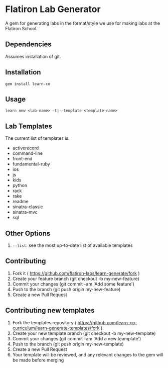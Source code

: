 # Flatiron Lab Generator

A gem for generating labs in the format/style we use for making labs at the Flatiron School.

## Dependencies

Assumes installation of git.

## Installation

`gem install learn-co`

## Usage

`learn new <lab-name> -t|--template <template-name>`

## Lab Templates

The current list of templates is:

* activerecord
* command-line
* front-end
* fundamental-ruby
* ios
* js
* kids
* python
* rack
* rake
* readme
* sinatra-classic
* sinatra-mvc
* sql

## Other Options

1. `--list`: see the most up-to-date list of available templates

## Contributing

1. Fork it ( https://github.com/flatiron-labs/learn-generate/fork )
2. Create your feature branch (git checkout -b my-new-feature)
3. Commit your changes (git commit -am 'Add some feature')
4. Push to the branch (git push origin my-new-feature)
5. Create a new Pull Request

## Contributing new templates

1. Fork the templates repository ( https://github.com/learn-co-curriculum/learn-generate-templates/fork )
2. Create your new template branch (git checkout -b my-new-template)
3. Commit your changes (git commit -am 'Add a new teamplate')
4. Push to the branch (git push origin my-new-template)
5. Create a new Pull Request
6. Your template will be reviewed, and any relevant changes to the gem will be made before merging
